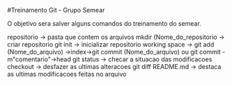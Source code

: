 #Treinamento Git - Grupo Semear

O objetivo sera salver alguns comandos do treinamento do semear.

repositorio -> pasta que contem os arquivos 
mkdir (Nome_do_repositorio -> criar repositorio
git init -> inicializar repositorio
working space -> git add (Nome_do_arquivo) ->index->git commit (Nome_do_arquivo) ou git commit -m"comentario"->head
git status -> checar a situacao das modificacoes
checkout -> desfazer as ultimas alteracoes
git diff README.md -> destaca as ultimas modificacoes feitas no arquivo
